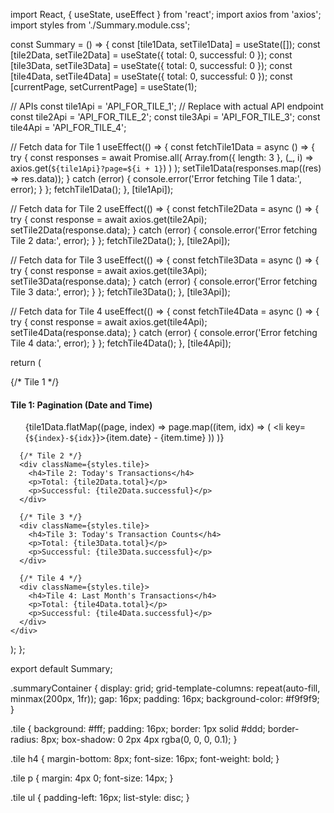 import React, { useState, useEffect } from 'react';
import axios from 'axios';
import styles from './Summary.module.css';

const Summary = () => {
  const [tile1Data, setTile1Data] = useState([]);
  const [tile2Data, setTile2Data] = useState({ total: 0, successful: 0 });
  const [tile3Data, setTile3Data] = useState({ total: 0, successful: 0 });
  const [tile4Data, setTile4Data] = useState({ total: 0, successful: 0 });
  const [currentPage, setCurrentPage] = useState(1);

  // APIs
  const tile1Api = 'API_FOR_TILE_1'; // Replace with actual API endpoint
  const tile2Api = 'API_FOR_TILE_2';
  const tile3Api = 'API_FOR_TILE_3';
  const tile4Api = 'API_FOR_TILE_4';

  // Fetch data for Tile 1
  useEffect(() => {
    const fetchTile1Data = async () => {
      try {
        const responses = await Promise.all(
          Array.from({ length: 3 }, (_, i) =>
            axios.get(`${tile1Api}?page=${i + 1}`)
          )
        );
        setTile1Data(responses.map((res) => res.data));
      } catch (error) {
        console.error('Error fetching Tile 1 data:', error);
      }
    };
    fetchTile1Data();
  }, [tile1Api]);

  // Fetch data for Tile 2
  useEffect(() => {
    const fetchTile2Data = async () => {
      try {
        const response = await axios.get(tile2Api);
        setTile2Data(response.data);
      } catch (error) {
        console.error('Error fetching Tile 2 data:', error);
      }
    };
    fetchTile2Data();
  }, [tile2Api]);

  // Fetch data for Tile 3
  useEffect(() => {
    const fetchTile3Data = async () => {
      try {
        const response = await axios.get(tile3Api);
        setTile3Data(response.data);
      } catch (error) {
        console.error('Error fetching Tile 3 data:', error);
      }
    };
    fetchTile3Data();
  }, [tile3Api]);

  // Fetch data for Tile 4
  useEffect(() => {
    const fetchTile4Data = async () => {
      try {
        const response = await axios.get(tile4Api);
        setTile4Data(response.data);
      } catch (error) {
        console.error('Error fetching Tile 4 data:', error);
      }
    };
    fetchTile4Data();
  }, [tile4Api]);

  return (
    <div className={styles.summaryContainer}>
      {/* Tile 1 */}
      <div className={styles.tile}>
        <h4>Tile 1: Pagination (Date and Time)</h4>
        <ul>
          {tile1Data.flatMap((page, index) =>
            page.map((item, idx) => (
              <li key={`${index}-${idx}`}>{item.date} - {item.time}</li>
            ))
          )}
        </ul>
      </div>

      {/* Tile 2 */}
      <div className={styles.tile}>
        <h4>Tile 2: Today's Transactions</h4>
        <p>Total: {tile2Data.total}</p>
        <p>Successful: {tile2Data.successful}</p>
      </div>

      {/* Tile 3 */}
      <div className={styles.tile}>
        <h4>Tile 3: Today's Transaction Counts</h4>
        <p>Total: {tile3Data.total}</p>
        <p>Successful: {tile3Data.successful}</p>
      </div>

      {/* Tile 4 */}
      <div className={styles.tile}>
        <h4>Tile 4: Last Month's Transactions</h4>
        <p>Total: {tile4Data.total}</p>
        <p>Successful: {tile4Data.successful}</p>
      </div>
    </div>
  );
};

export default Summary;




.summaryContainer {
  display: grid;
  grid-template-columns: repeat(auto-fill, minmax(200px, 1fr));
  gap: 16px;
  padding: 16px;
  background-color: #f9f9f9;
}

.tile {
  background: #fff;
  padding: 16px;
  border: 1px solid #ddd;
  border-radius: 8px;
  box-shadow: 0 2px 4px rgba(0, 0, 0, 0.1);
}

.tile h4 {
  margin-bottom: 8px;
  font-size: 16px;
  font-weight: bold;
}

.tile p {
  margin: 4px 0;
  font-size: 14px;
}

.tile ul {
  padding-left: 16px;
  list-style: disc;
}
